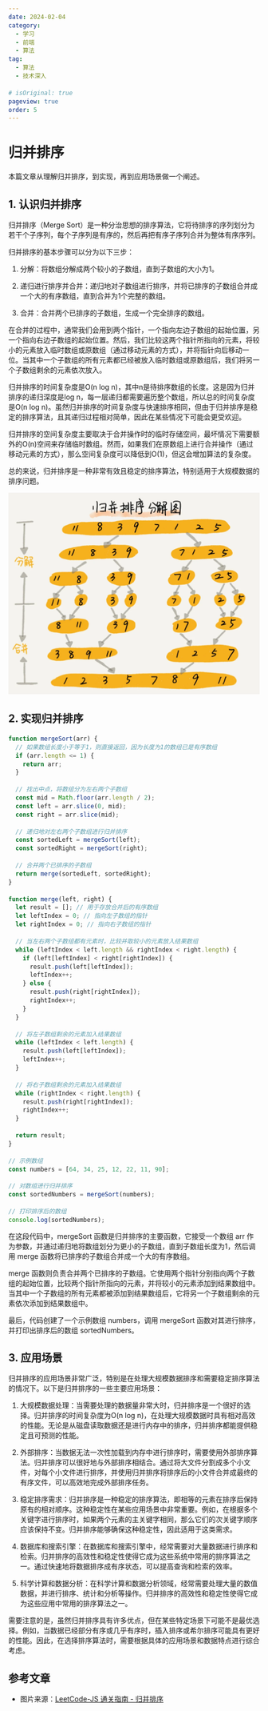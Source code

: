 ```yaml
---
date: 2024-02-04
category:
  - 学习
  - 前端
  - 算法
tag:
  - 算法
  - 技术深入

# isOriginal: true
pageview: true
order: 5
---
```


# **归并排序**

本篇文章从理解归并排序，到实现，再到应用场景做一个阐述。
<!-- more -->

## 1. 认识归并排序

归并排序（Merge Sort）是一种分治思想的排序算法，它将待排序的序列划分为若干个子序列，每个子序列是有序的，然后再把有序子序列合并为整体有序序列。

归并排序的基本步骤可以分为以下三步：

1. 分解：将数组分解成两个较小的子数组，直到子数组的大小为1。

2. 递归进行排序并合并：递归地对子数组进行排序，并将已排序的子数组合并成一个大的有序数组，直到合并为1个完整的数组。

3. 合并：合并两个已排序的子数组，生成一个完全排序的数组。

在合并的过程中，通常我们会用到两个指针，一个指向左边子数组的起始位置，另一个指向右边子数组的起始位置。然后，我们比较这两个指针所指向的元素，将较小的元素放入临时数组或原数组（通过移动元素的方式），并将指针向后移动一位。当其中一个子数组的所有元素都已经被放入临时数组或原数组后，我们将另一个子数组剩余的元素依次放入。

归并排序的时间复杂度是O(n log n)，其中n是待排序数组的长度。这是因为归并排序的递归深度是log n，每一层递归都需要遍历整个数组，所以总的时间复杂度是O(n log n)。虽然归并排序的时间复杂度与快速排序相同，但由于归并排序是稳定的排序算法，且其递归过程相对简单，因此在某些情况下可能会更受欢迎。

归并排序的空间复杂度主要取决于合并操作时的临时存储空间，最坏情况下需要额外的O(n)空间来存储临时数组。然而，如果我们在原数组上进行合并操作（通过移动元素的方式），那么空间复杂度可以降低到O(1)，但这会增加算法的复杂度。

总的来说，归并排序是一种非常有效且稳定的排序算法，特别适用于大规模数据的排序问题。

![归并排序示意图](./assets/5-merge/1.png)

## 2. 实现归并排序

```js
function mergeSort(arr) {
  // 如果数组长度小于等于1，则直接返回，因为长度为1的数组已是有序数组
  if (arr.length <= 1) {
    return arr;
  }

  // 找出中点，将数组分为左右两个子数组
  const mid = Math.floor(arr.length / 2);
  const left = arr.slice(0, mid);
  const right = arr.slice(mid);

  // 递归地对左右两个子数组进行归并排序
  const sortedLeft = mergeSort(left);
  const sortedRight = mergeSort(right);

  // 合并两个已排序的子数组
  return merge(sortedLeft, sortedRight);
}

function merge(left, right) {
  let result = []; // 用于存放合并后的有序数组
  let leftIndex = 0; // 指向左子数组的指针
  let rightIndex = 0; // 指向右子数组的指针

  // 当左右两个子数组都有元素时，比较并取较小的元素放入结果数组
  while (leftIndex < left.length && rightIndex < right.length) {
    if (left[leftIndex] < right[rightIndex]) {
      result.push(left[leftIndex]);
      leftIndex++;
    } else {
      result.push(right[rightIndex]);
      rightIndex++;
    }
  }

  // 将左子数组剩余的元素加入结果数组
  while (leftIndex < left.length) {
    result.push(left[leftIndex]);
    leftIndex++;
  }

  // 将右子数组剩余的元素加入结果数组
  while (rightIndex < right.length) {
    result.push(right[rightIndex]);
    rightIndex++;
  }

  return result;
}

// 示例数组
const numbers = [64, 34, 25, 12, 22, 11, 90];

// 对数组进行归并排序
const sortedNumbers = mergeSort(numbers);

// 打印排序后的数组
console.log(sortedNumbers);
```

在这段代码中，mergeSort 函数是归并排序的主要函数，它接受一个数组 arr 作为参数，并通过递归地将数组划分为更小的子数组，直到子数组长度为1，然后调用 merge 函数将已排序的子数组合并成一个大的有序数组。

merge 函数则负责合并两个已排序的子数组。它使用两个指针分别指向两个子数组的起始位置，比较两个指针所指向的元素，并将较小的元素添加到结果数组中。当其中一个子数组的所有元素都被添加到结果数组后，它将另一个子数组剩余的元素依次添加到结果数组中。

最后，代码创建了一个示例数组 numbers，调用 mergeSort 函数对其进行排序，并打印出排序后的数组 sortedNumbers。

## 3. 应用场景

归并排序的应用场景非常广泛，特别是在处理大规模数据排序和需要稳定排序算法的情况下。以下是归并排序的一些主要应用场景：

1. 大规模数据处理：当需要处理的数据量非常大时，归并排序是一个很好的选择。归并排序的时间复杂度为O(n log n)，在处理大规模数据时具有相对高效的性能。无论是从磁盘读取数据还是进行内存中的排序，归并排序都能提供稳定且可预测的性能。

2. 外部排序：当数据无法一次性加载到内存中进行排序时，需要使用外部排序算法。归并排序可以很好地与外部排序相结合。通过将大文件分割成多个小文件，对每个小文件进行排序，并使用归并排序将排序后的小文件合并成最终的有序文件，可以高效地完成外部排序任务。

3. 稳定排序需求：归并排序是一种稳定的排序算法，即相等的元素在排序后保持原有的相对顺序。这种稳定性在某些应用场景中非常重要。例如，在根据多个关键字进行排序时，如果两个元素的主关键字相同，那么它们的次关键字顺序应该保持不变。归并排序能够确保这种稳定性，因此适用于这类需求。

4. 数据库和搜索引擎：在数据库和搜索引擎中，经常需要对大量数据进行排序和检索。归并排序的高效性和稳定性使得它成为这些系统中常用的排序算法之一。通过快速地将数据排序成有序状态，可以提高查询和检索的效率。

5. 科学计算和数据分析：在科学计算和数据分析领域，经常需要处理大量的数值数据，并进行排序、统计和分析等操作。归并排序的高效性和稳定性使得它成为这些应用中常用的排序算法之一。

需要注意的是，虽然归并排序具有许多优点，但在某些特定场景下可能不是最优选择。例如，当数据已经部分有序或几乎有序时，插入排序或希尔排序可能具有更好的性能。因此，在选择排序算法时，需要根据具体的应用场景和数据特点进行综合考虑。

## 参考文章

- 图片来源：[LeetCode-JS 通关指南 - 归并排序](https://2xiao.github.io/leetcode-js/leetcode/algorithm/sort.html#%E5%BD%92%E5%B9%B6%E6%8E%92%E5%BA%8F-merge-sort)
